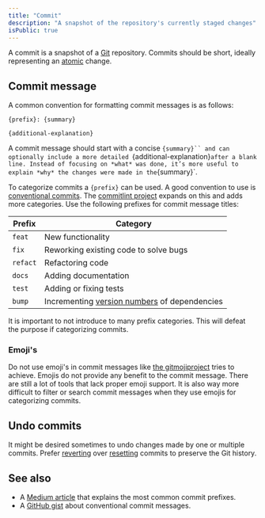 ```yaml
---
title: "Commit"
description: "A snapshot of the repository's currently staged changes"
isPublic: true
---
```


A commit is a snapshot of a [Git](git) repository. Commits should be short,
ideally representing an [atomic](atomic) change.

## Commit message

A common convention for formatting commit messages is as follows:

```git-commit
{prefix}: {summary}

{additional-explanation}
```

A commit message should start with a concise `{summary}`` and can optionally
include a more detailed `{additional-explanation}` after a blank line. Instead
of focusing on *what* was done, it’s more useful to explain *why* the changes
were made in the `{summary}`.

To categorize commits a `{prefix}` can be used. A good convention to use is
[conventional commits](https://www.conventionalcommits.org). The
[commitlint project](https://github.com/conventional-changelog/commitlint)
expands on this and adds more categories. Use the following prefixes for commit
message titles:

| Prefix   | Category                                                            |
|----------|---------------------------------------------------------------------|
| `feat`   | New functionality                                                   |
| `fix`    | Reworking existing code to solve bugs                               |
| `refact` | Refactoring code                                                    |
| `docs`   | Adding documentation                                                |
| `test`   | Adding or fixing tests                                              |
| `bump`   | Incrementing [version numbers](semantic-versioning) of dependencies |

It is important to not introduce to many prefix categories. This will defeat the
purpose if categorizing commits.

### Emoji's

Do not use emoji's in commit messages like
[the gitmojiproject](https://gitmoji.dev/) tries to achieve. Emojis do not
provide any benefit to the commit message. There are still a lot of tools that
lack proper emoji support. It is also way more difficult to filter or search
commit messages when they use emojis for categorizing commits.

## Undo commits

It might be desired sometimes to undo changes made by one or multiple commits.
Prefer [reverting](revert) over [resetting](reset) commits to preserve the Git
history.

## See also
* A [Medium article](https://medium.com/neudesic-innovation/conventional-commits-a-better-way-78d6785c2e08)
  that explains the most common commit prefixes.
* A [GitHub gist](https://gist.github.com/qoomon/5dfcdf8eec66a051ecd85625518cfd13)
  about conventional commit messages.
